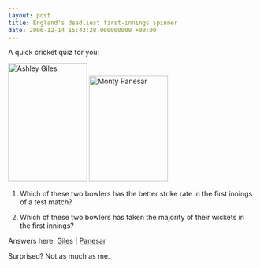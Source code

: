 ```yaml
---
layout: post
title: England's deadliest first-innings spinner
date: 2006-12-14 15:43:28.000000000 +00:00
---
```

A quick cricket quiz for you:

<img border="0" width="160" src="http://content-uk.cricinfo.com/inline/content/image/217549.html?alt=1" alt="Ashley Giles" height="240" style="width:160px;height:240px;" /> <img border="0" width="160" src="http://content-uk.cricinfo.com/inline/content/image/233627.html?alt=1" alt="Monty Panesar" height="214" style="width:160px;height:214px;" />

1. Which of these two bowlers has the better strike rate in the first innings of a test match?

2. Which of these two bowlers has taken the majority of their wickets in the first innings?

Answers here: <a target="_blank" href="http://stats.cricinfo.com/guru?sdb=player;playerid=4279;class=testplayer;filter=basic;team=0;opposition=0;notopposition=0;season=0;homeaway=0;continent=0;country=0;notcountry=0;groundid=0;startdefault=1998-07-02;start=1998-07-02;enddefault=2006-12-05;end=2006-12-05;tourneyid=0;finals=0;daynight=0;toss=0;scheduledovers=0;scheduleddays=0;innings=12;result=0;followon=0;seriesresult=0;captain=0;keeper=0;dnp=0;recent=;runslow=;runshigh=;batposition=0;dismissal=0;viewtype=bow_match;bowposition=0;ballslow=;ballshigh=;bpof=0;overslow=;overshigh=;conclow=;conchigh=;wicketslow=;wicketshigh=;dismissalslow=;dismissalshigh=;caughtlow=;caughthigh=;caughttype=0;stumpedlow=;stumpedhigh=;csearch=;submit=1;.cgifields=viewtype" title="Ashley Giles first innings stats">Giles</a> | <a target="_blank" href="http://stats.cricinfo.com/guru?sdb=player;playerid=10782;class=testplayer;filter=basic;team=0;opposition=0;notopposition=0;season=0;homeaway=0;continent=0;country=0;notcountry=0;groundid=0;startdefault=2006-03-01;start=2006-03-01;enddefault=2006-08-20;end=2006-08-20;tourneyid=0;finals=0;daynight=0;toss=0;scheduledovers=0;scheduleddays=0;innings=12;result=0;followon=0;seriesresult=0;captain=0;keeper=0;dnp=0;recent=;runslow=;runshigh=;batposition=0;dismissal=0;viewtype=bow_match;bowposition=0;ballslow=;ballshigh=;bpof=0;overslow=;overshigh=;conclow=;conchigh=;wicketslow=;wicketshigh=;dismissalslow=;dismissalshigh=;caughtlow=;caughthigh=;caughttype=0;stumpedlow=;stumpedhigh=;csearch=;submit=1;.cgifields=viewtype" title="Monty Panesar first innings stats">Panesar</a>

Surprised? Not as much as me.
